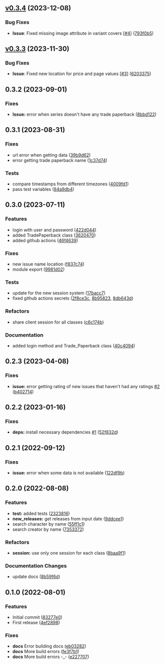 ## [v0.3.4](git@github.com:pruizlezcano/comicgeeks/compare/v0.3.3...v0.3.4) (2023-12-08)

### Bug Fixes

- **Issue**: Fixed missing image attribute in variant covers [[#4](https://github.com/pruizlezcano/comicgeeks/issues/4)] ([793f0b5](git@github.com:pruizlezcano/comicgeeks/commit/793f0b5a116a7047f8c3319c03e7842d2cbc0342))

## [v0.3.3](https://github.com/pruizlezcano/comicgeeks/compare/v0.3.2...v0.3.3) (2023-11-30)

### Bug Fixes

- **Issue**: Fixed new location for price and page values [[#3](https://github.com/pruizlezcano/comicgeeks/issues/3)] ([6203375](https://github.com/pruizlezcano/comicgeeks/commit/62033753d8796ce451632b9704434839b7b6b4ab))

## 0.3.2 (2023-09-01)

### Fixes

- **Issue:** error when series doesn't have any trade paperback ([8bbd122](https://github.com/pruizlezcano/comicgeeks/commit/8bbd1223a5b803e4a3dfbac013e1fdaf8bbdc1a9))

## 0.3.1 (2023-08-31)

### Fixes

- url error when getting data ([39b9d62](https://github.com/pruizlezcano/comicgeeks/commit/39b9d629a66c49dc1b8ffdef8ef805e7f855c231))
- error getting trade paperback name ([1c37d74](https://github.com/pruizlezcano/comicgeeks/commit/1c37d74da6179e19c7a387e79867bc872dd05f82))

### Tests

- compare timestamps from different timezones ([4009fd1](https://github.com/pruizlezcano/comicgeeks/commit/4009fd189aa1e4807344b3f4d5065d430d46b589))
- pass test variables ([84a9db4](https://github.com/pruizlezcano/comicgeeks/commit/84a9db4b2607f0a52dbb35d7b35502fadfde120d))

## 0.3.0 (2023-07-11)

### Features

- login with user and password ([422d044](https://github.com/pruizlezcano/comicgeeks/commit/422d04426e198f9c691c0443cb0f1d48f7a54602))
- added TradePaperback class ([3620470](https://github.com/pruizlezcano/comicgeeks/commit/3620470d4e3f1a0bd12193f3bdb038e37261f02c))
- added github actions ([46f4639](https://github.com/pruizlezcano/comicgeeks/commit/46f46396df44ad949f51bab1731bea67bba01705))

### Fixes

- new issue name location ([f837c74](https://github.com/pruizlezcano/comicgeeks/commit/f837c74eb03096d1e3ddc4adf92571543f685862))
- module export ([9981d02](https://github.com/pruizlezcano/comicgeeks/commit/9981d02557704b124c3e9e580e97a22a46691139))

### Tests

- update for the new session system ([17bacc7](https://github.com/pruizlezcano/comicgeeks/commit/17bacc74000bb1e1a095138f773202b4af4bcd1c))
- fixed github actions secrets ([2f8ce3c](https://github.com/pruizlezcano/comicgeeks/commit/2f8ce3c54926bb78ccde8eef4bd23693098d9e6c), [8b95823](https://github.com/pruizlezcano/comicgeeks/commit/8b95823705eb42db82268f6c6d48d53318fe4bf6), [8db643d](https://github.com/pruizlezcano/comicgeeks/commit/8db643d334237aab4d1a58e49713a2b6e2aa73e5))

### Refactors

- share client session for all classes ([c6c174b](https://github.com/pruizlezcano/comicgeeks/commit/c6c174bf8a9ca32b82d45e9057a279aa85b9b650))

### Documentation

- added login method and Trade_Paperback class ([40c4094]())

## 0.2.3 (2023-04-08)

### Fixes

- **issue:** error getting rating of new issues that haven't had any ratings [#2](https://github.com/pruizlezcano/comicgeeks/issues/2) ([b402714](https://github.com/pruizlezcano/comicgeeks/commit/b40271400e877e792b1be9a2a458e6f5a9eb2eba))

## 0.2.2 (2023-01-16)

### Fixes

- **deps:** install necessary dependencies [#1](https://github.com/pruizlezcano/comicgeeks/issues/1) ([52f832d](https://github.com/pruizlezcano/comicgeeks/commit/52f832dd9f36ddf167e0efd916c44320c80444ba))

## 0.2.1 (2022-09-12)

### Fixes

- **issue:** error when some data is not available ([122df9b](https://github.com/pruizlezcano/comicgeeks/commit/122df9b23b5b8e34243dc20ed106b39c08d618f7))

## 0.2.0 (2022-08-08)

### Features

- **test:** added tests ([2323816](https://github.com/pruizlezcano/comicgeeks/commit/23238164e778de6e786f127974a6fe7db2d18ec5))
- **new_releases:** get releases from input date ([9ddcee1](https://github.com/pruizlezcano/comicgeeks/commit/9ddcee195154b9fbb9c8be4e787e26ba4c814318))
- search character by name ([55ff1c1](https://github.com/pruizlezcano/comicgeeks/commit/55ff1c17c5a93463988eaf1d949a410e89fc2f7e))
- search creator by name ([7353372](https://github.com/pruizlezcano/comicgeeks/commit/735337234ec9c8a865f4970cd0d68d9344438d9f))

### Refactors

- **session:** use only one session for each class ([8baa9f1](https://github.com/pruizlezcano/comicgeeks/commit/8baa9f1f8c71a46351226ce81c796bf5cb634308))

### Documentation Changes

- update docs ([8b59f6d](https://github.com/pruizlezcano/comicgeeks/commit/8b59f6d5989b160146564247aa6cbfc4410d9bf2))

## 0.1.0 (2022-08-01)

### Features

- Initial commit ([83277e0](https://github.com/pruizlezcano/comicgeeks/commit/83277e07bd17b4bd68684302cf6908759300f142))
- First release ([4ef2898](https://github.com/pruizlezcano/comicgeeks/commit/4ef28988ec751ad58187174eeb948539c3bfc6f6))

### Fixes

- **docs** Error building docs ([eb03282](https://github.com/pruizlezcano/comicgeeks/commit/eb03282f15c5684720fed27626cbff23f818455c))
- **docs** More build errors ([fe3f7b1](https://github.com/pruizlezcano/comicgeeks/commit/fe3f7b146c8ba5d098a8ed583511e6c833d55a01))
- **docs** More build errors -\_- ([e227707](https://github.com/pruizlezcano/comicgeeks/commit/e2277079e7e0d56ef4963788dc42d0f176a85671))
